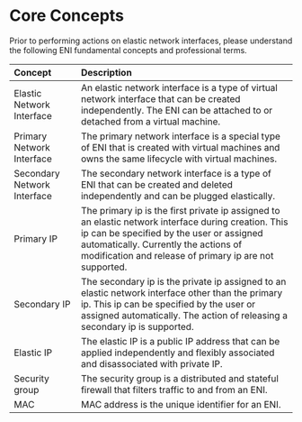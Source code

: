 # Core Concepts
Prior to performing actions on elastic network interfaces, please understand the following ENI fundamental concepts and professional terms.

| Concept | Description |
| :- | :- |
| Elastic Network Interface | An elastic network interface is a type of virtual network interface that can be created independently. The ENI can be attached to or detached from a virtual machine. |
| Primary Network Interface | The primary network interface is a special type of ENI that is created with virtual machines and owns the same lifecycle with virtual machines. |
| Secondary Network Interface | The secondary network interface is a type of ENI that can be created and deleted independently and can be plugged elastically. |
| Primary IP | The primary ip is the first private ip assigned to an elastic network interface during creation. This ip can be specified by the user or assigned automatically. Currently the actions of modification and release of primary ip are not supported.  |
| Secondary IP | The secondary ip is the private ip assigned to an elastic network interface other than the primary ip. This ip can be specified by the user or assigned automatically. The action of releasing a secondary ip is supported. |
| Elastic IP | The elastic IP is a public IP address that can be applied independently and flexibly associated and disassociated with private IP. |
| Security group | The security group is a distributed and stateful firewall that filters traffic to and from an ENI. |
| MAC | MAC address is the unique identifier for an ENI. |